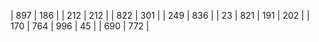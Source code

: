 |  897 | 186 |
|  212 | 212 |
|  822 | 301 |
|  249 | 836 |
|   23 | 821
|  191 | 202 |
|  170 | 764
|  996 | 45 |
|  690 | 772 |
